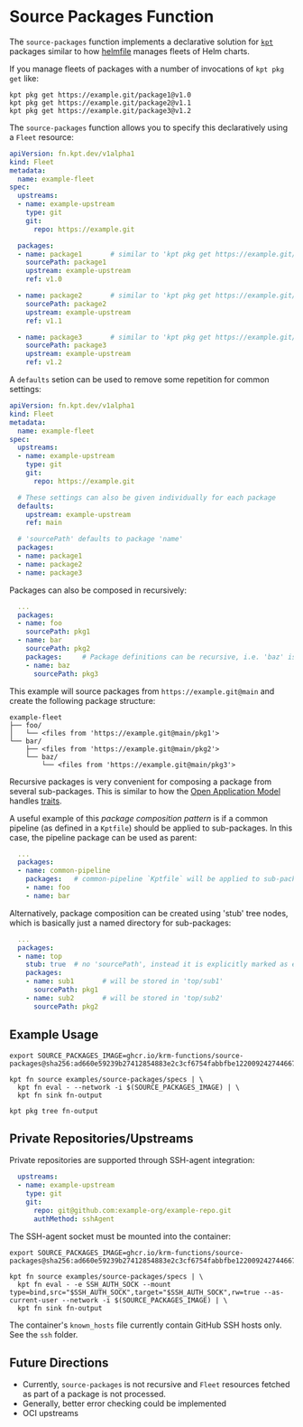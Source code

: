 # Source Packages Function

The `source-packages` function implements a declarative solution for
[`kpt`](https://kpt.dev/book/03-packages/) packages similar to how
[helmfile](https://github.com/helmfile/helmfile) manages fleets of
Helm charts.

If you manage fleets of packages with a number of invocations of `kpt pkg get` like:

```shell
kpt pkg get https://example.git/package1@v1.0
kpt pkg get https://example.git/package2@v1.1
kpt pkg get https://example.git/package3@v1.2
```

The `source-packages` function allows you to specify this declaratively using a `Fleet` resource:

```yaml
apiVersion: fn.kpt.dev/v1alpha1
kind: Fleet
metadata:
  name: example-fleet
spec:
  upstreams:
  - name: example-upstream
    type: git
    git:
      repo: https://example.git

  packages:
  - name: package1       # similar to 'kpt pkg get https://example.git/package1@v1.0'
    sourcePath: package1
    upstream: example-upstream
    ref: v1.0

  - name: package2       # similar to 'kpt pkg get https://example.git/package2@v1.1'
    sourcePath: package2
    upstream: example-upstream
    ref: v1.1

  - name: package3       # similar to 'kpt pkg get https://example.git/package3@v1.2'
    sourcePath: package3
    upstream: example-upstream
    ref: v1.2
```

A `defaults` setion can be used to remove some repetition for common settings:

```yaml
apiVersion: fn.kpt.dev/v1alpha1
kind: Fleet
metadata:
  name: example-fleet
spec:
  upstreams:
  - name: example-upstream
    type: git
    git:
      repo: https://example.git

  # These settings can also be given individually for each package
  defaults:
    upstream: example-upstream
    ref: main

  # 'sourcePath' defaults to package 'name'
  packages:
  - name: package1
  - name: package2
  - name: package3
```

Packages can also be composed in recursively:

```yaml
  ...
  packages:
  - name: foo
    sourcePath: pkg1
  - name: bar
    sourcePath: pkg2
    packages:     # Package definitions can be recursive, i.e. 'baz' is inside 'bar'
    - name: baz
      sourcePath: pkg3
```

This example will source packages from `https://example.git@main` and
create the following package structure:

```
example-fleet
├── foo/
│   └── <files from 'https://example.git@main/pkg1'>
└── bar/
    ├── <files from 'https://example.git@main/pkg2'>
    └── baz/
        └── <files from 'https://example.git@main/pkg3'>
```

Recursive packages is very convenient for composing a package from
several sub-packages. This is similar to how the [Open Application
Model](https://oam.dev/) handles
[traits](https://github.com/oam-dev/spec/blob/master/6.traits.md).

A useful example of this *package composition pattern* is if a common
pipeline (as defined in a `Kptfile`) should be applied to
sub-packages. In this case, the pipeline package can be used as
parent:

```yaml
  ...
  packages:
  - name: common-pipeline
    packages:   # common-pipeline `Kptfile` will be applied to sub-packages
    - name: foo
    - name: bar
```

Alternatively, package composition can be created using 'stub' tree
nodes, which is basically just a named directory for sub-packages:

```yaml
  ...
  packages:
  - name: top
    stub: true  # no 'sourcePath', instead it is explicitly marked as empty stub node
    packages:
    - name: sub1       # will be stored in 'top/sub1'
      sourcePath: pkg1
    - name: sub2       # will be stored in 'top/sub2'
      sourcePath: pkg2
```

## Example Usage

```shell
export SOURCE_PACKAGES_IMAGE=ghcr.io/krm-functions/source-packages@sha256:ad660e59239b27412854883e2c3cf6754fabbfbe1220092427446674c6a262c1

kpt fn source examples/source-packages/specs | \
  kpt fn eval - --network -i $(SOURCE_PACKAGES_IMAGE) | \
  kpt fn sink fn-output

kpt pkg tree fn-output
```

## Private Repositories/Upstreams

Private repositories are supported through SSH-agent integration:

```yaml
  upstreams:
  - name: example-upstream
    type: git
    git:
      repo: git@github.com:example-org/example-repo.git
      authMethod: sshAgent
```

The SSH-agent socket must be mounted into the container:

```shell
export SOURCE_PACKAGES_IMAGE=ghcr.io/krm-functions/source-packages@sha256:ad660e59239b27412854883e2c3cf6754fabbfbe1220092427446674c6a262c1

kpt fn source examples/source-packages/specs | \
  kpt fn eval - -e SSH_AUTH_SOCK --mount type=bind,src="$SSH_AUTH_SOCK",target="$SSH_AUTH_SOCK",rw=true --as-current-user --network -i $(SOURCE_PACKAGES_IMAGE) | \
  kpt fn sink fn-output
```

The container's `known_hosts` file currently contain GitHub SSH hosts only. See the `ssh` folder.

## Future Directions

- Currently, `source-packages` is not recursive and `Fleet` resources
  fetched as part of a package is not processed.
- Generally, better error checking could be implemented
- OCI upstreams
